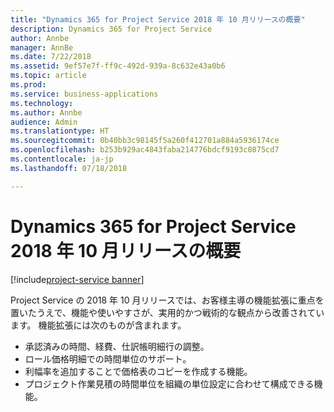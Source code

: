 ```yaml
---
title: "Dynamics 365 for Project Service 2018 年 10 月リリースの概要"
description: Dynamics 365 for Project Service
author: Annbe
manager: AnnBe
ms.date: 7/22/2018
ms.assetid: 9ef57e7f-ff9c-492d-939a-8c632e43a0b6
ms.topic: article
ms.prod: 
ms.service: business-applications
ms.technology: 
ms.author: Annbe
audience: Admin
ms.translationtype: HT
ms.sourcegitcommit: 0b40bb3c98145f5a260f412701a884a5936174ce
ms.openlocfilehash: b253b929ac4843faba214776bdcf9193c0875cd7
ms.contentlocale: ja-jp
ms.lasthandoff: 07/18/2018

---
```




#  <a name="overview-of-dynamics-365-for-project-service-october-18-release"></a>Dynamics 365 for Project Service 2018 年 10 月リリースの概要

[!include[project-service banner](../../includes/project-service.md)]

Project Service の 2018 年 10 月リリースでは、お客様主導の機能拡張に重点を置いたうえで、機能や使いやすさが、実用的かつ戦術的な観点から改善されています。 機能拡張には次のものが含まれます。

- 承認済みの時間、経費、仕訳帳明細行の調整。
- ロール価格明細での時間単位のサポート。
- 利幅率を追加することで価格表のコピーを作成する機能。
- プロジェクト作業見積の時間単位を組織の単位設定に合わせて構成できる機能。

